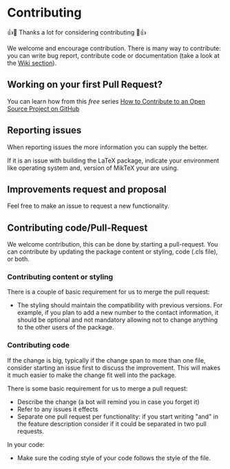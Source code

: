Contributing  
============

👍🎉 Thanks a lot for considering contributing 🎉👍

We welcome and encourage contribution. There is many way to contribute: you can
write bug report, contribute code or documentation (take a look at the
[Wiki section](https://github.com/gsilano/EuropeCV/wiki)).

Working on your first Pull Request?  
-----------------------------------

You can learn how from this *free* series [How to Contribute to an Open Source Project on GitHub](https://egghead.io/series/how-to-contribute-to-an-open-source-project-on-github)

Reporting issues  
----------------

When reporting issues the more information you can supply the better.

If it is an issue with building the LaTeX package, indicate your environment like operating system and,
version of MikTeX your are using.

Improvements request and proposal  
---------------------------------

Feel free to make an issue to request a new functionality.

Contributing code/Pull-Request  
------------------------------

We welcome contribution, this can be done by starting a pull-request.
You can contribute by updating the package content or styling, code (.cls file), or both.

### Contributing content or styling

There is a couple of basic requirement for us to merge the pull request:
-   The styling should maintain the compatibility with previous versions. For example, if you plan to
 add a new number to the contact information, it should be optional and not mandatory allowing not to
 change anything to the other users of the package.

### Contributing code

If the change is big, typically if the change span to more than one file, consider starting an issue first to discuss the improvement.
This will makes it much easier to make the change fit well into the package.

There is some basic requirement for us to merge a pull request:
-   Describe the change (a bot will remind you in case you forget it)
-   Refer to any issues it effects
-   Separate one pull request per functionality: if you start writing "and" in the feature description consider if it could be
 separated in two pull requests.

In your code:
-   Make sure the coding style of your code follows the style of the file.

